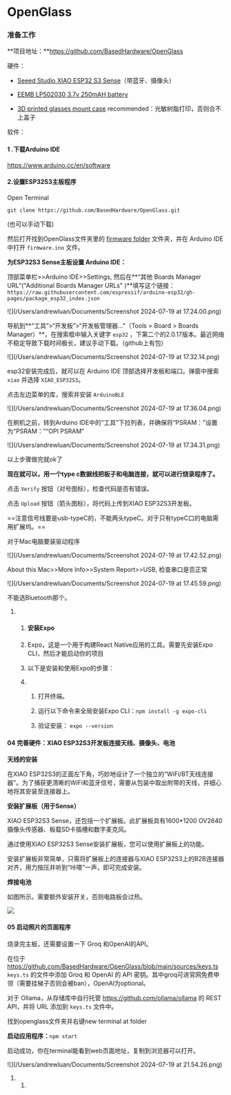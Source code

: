 # **OpenGlass**

###  准备工作

**项目地址：**https://github.com/BasedHardware/OpenGlass

硬件：

- [Seeed Studio XIAO ESP32 S3 Sense](https://www.amazon.com/dp/B0C69FFVHH/ref=dp_iou_view_item?ie=UTF8&psc=1)（带蓝牙、摄像头）

- [EEMB LP502030 3.7v 250mAH battery](https://www.amazon.com/EEMB-Battery-Rechargeable-Lithium-Connector/dp/B08VRZTHDL)

- [3D printed glasses mount case](https://storage.googleapis.com/scott-misc/openglass_case.stl) recommended：光敏树脂打印，否则合不上盖子

软件：

#### **1 .下载Arduino IDE**

https://www.arduino.cc/en/software

#### **2.设置ESP32S3主板程序**

Open Terminal

`git clone https://github.com/BasedHardware/OpenGlass.git`

(也可以手动下载)

然后打开找到OpenGlass文件夹里的 [firmware folder](https://github.com/BasedHardware/openglass/tree/main/firmware) 文件夹，并在 Arduino IDE 中打开 `firmware.ino` 文件。

**为ESP32S3 Sense主板设置 Arduino IDE：**

顶部菜单栏>>Arduino IDE>>Settings, 然后在**“其他 Boards Manager URL”("Additional Boards Manager URLs" )**填写这个链接： `https://raw.githubusercontent.com/espressif/arduino-esp32/gh-pages/package_esp32_index.json`

![](/Users/andrewluan/Documents/Screenshot 2024-07-19 at 17.24.00.png)

导航到**“工具”>“开发板”>“开发板管理器...”（Tools > Board > Boards Manager）**，在搜索框中输入关键字 `esp32` ，下第二个的2.0.17版本。最近网络不稳定导致下载时间极长，建议手动下载。（github上有包）

![](/Users/andrewluan/Documents/Screenshot 2024-07-19 at 17.32.14.png)

esp32安装完成后，就可以在 Arduino IDE 顶部选择开发板和端口。弹窗中搜索 `xiao` 并选择 `XIAO_ESP32S3`。

点击左边菜单的库，搜索并安装 `ArduinoBLE`

![](/Users/andrewluan/Documents/Screenshot 2024-07-19 at 17.36.04.png)

在刷机之前，转到Arduino IDE中的“工具”下拉列表，并确保将“PSRAM：”设置为“PSRAM：”“OPI PSRAM”

![](/Users/andrewluan/Documents/Screenshot 2024-07-19 at 17.34.31.png)

以上步骤做完就ok了

**现在就可以，用一个type c数据线把板子和电脑连接，就可以进行烧录程序了。**

点击 `Verify` 按钮（对号图标），检查代码是否有错误。

点击 `Upload` 按钮（箭头图标），将代码上传到XIAO ESP32S3开发板。

==注意信号线要是usb-typeC的，不能两头typeC。对于只有typeC口的电脑需用扩展坞。==

对于Mac电脑要装驱动程序

![](/Users/andrewluan/Documents/Screenshot 2024-07-19 at 17.42.52.png)

About this Mac>>More Info>>System Report>>USB, 检查串口是否正常

![](/Users/andrewluan/Documents/Screenshot 2024-07-19 at 17.45.59.png)

不能选Bluetooth那个。

1. 1. #### 安装Expo

   2. Expo，这是一个用于构建React Native应用的工具。需要先安装Expo CLI，然后才能启动你的项目

   3. 以下是安装和使用Expo的步骤：

   4. 1. 打开终端。

      2. 运行以下命令来全局安装Expo CLI：`npm install -g expo-cli`

      3. 验证安装： `expo --version`

         

#### **04 完善硬件：XIAO ESP32S3开发板连接天线、摄像头、电池** 

**天线的安装**

在XIAO ESP32S3的正面左下角，巧妙地设计了一个独立的“WiFi/BT天线连接器”。为了捕获更清晰的WiFi和蓝牙信号，需要从包装中取出附带的天线，并细心地将其安装至连接器上。

**安装扩展板（用于Sense）**

XIAO ESP32S3 Sense，还包括一个扩展板。此扩展板具有1600*1200 OV2640摄像头传感器、板载SD卡插槽和数字麦克风。

通过使用XIAO ESP32S3 Sense安装扩展板，您可以使用扩展板上的功能。

安装扩展板非常简单，只需将扩展板上的连接器与XIAO ESP32S3上的B2B连接器对齐，用力按压并听到“咔嗒”一声，即可完成安装。

**焊接电池**

如图所示。需要额外安装开关，否则电路板会过热。

![](/Users/andrewluan/Downloads/WechatIMG38.jpg)

#### **05 启动照片的页面程序**

烧录完主板，还需要设置一下 Groq 和OpenAI的API。

在位于 https://github.com/BasedHardware/OpenGlass/blob/main/sources/keys.ts `keys.ts` 的文件中添加 Groq 和 OpenAI 的 API 密钥。其中groq可进官网免费申领（需要挂梯子否则会被ban），OpenAI为optional。

对于 Ollama，从存储库中自行托管 https://github.com/ollama/ollama 的 REST API，并将 URL 添加到 `keys.ts` 文件中。

找到openglass文件夹并右键new terminal at folder

**启动应用程序：**`npm start`

启动成功，你在terminal能看到web页面地址，复制到浏览器可以打开。

![](/Users/andrewluan/Documents/Screenshot 2024-07-19 at 21.54.26.png)

1. 1. 